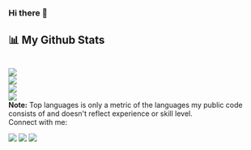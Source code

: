 ### Hi there 👋

<!--
**bryansomto/bryansomto** is a ✨ _special_ ✨ repository because its `README.md` (this file) appears on your GitHub profile.

Here are some ideas to get you started:

- 🔭 I’m currently working on Crypmerce
- 🌱 I’m currently learning C at Holberton School
- 👯 I’m looking to collaborate on Web3 projects
- 🤔 I’m looking for help with 
- 💬 Ask me about myself
- 📫 How to reach me: bryansomto@gmail.com
- 😄 Pronouns: We
- ⚡ Fun fact: C is mean
-->
## 📊 My Github Stats
<br/>
<img src="https://github-readme-streak-stats.herokuapp.com/?user=Unique-Red&theme=black-ice&hide_border=true&stroke=0000&background=060A0CD0">
<br/>
<img src="https://github-readme-stats.vercel.app/api/top-langs/?username=Unique-Red&langs_count=8&count_private=true&layout=compact&theme=react&hide_border=true&bg_color=0D1117">
<br/>
<img src="https://github-readme-stats.vercel.app/api?username=Unique-Red&show_icons=true&count_private=true&theme=react&hide_border=true&bg_color=0D1117">
<br/>
<img src="https://activity-graph.herokuapp.com/graph?username=Unique-Red&bg_color=0D1117&color=5BCDEC&line=5BCDEC&point=FFFFFF&hide_border=true">
<br/>
  <b>Note:</b> Top languages is only a metric of the languages my public code consists of and doesn't reflect experience or skill level.
<br/>
Connect with me:
<p align="left">

<a href = "https://www.linkedin.com/in/somtochukwu-i-b76761a3"><img src="https://img.icons8.com/fluent/48/000000/linkedin.png"/></a>
<a href = "https://twitter.com/bryansomto"><img src="https://img.icons8.com/fluent/48/000000/twitter.png"/></a>
<a href = "https://www.instagram.com/bryansomto/"><img src="https://img.icons8.com/fluent/48/000000/instagram-new.png"/></a>

</p>
